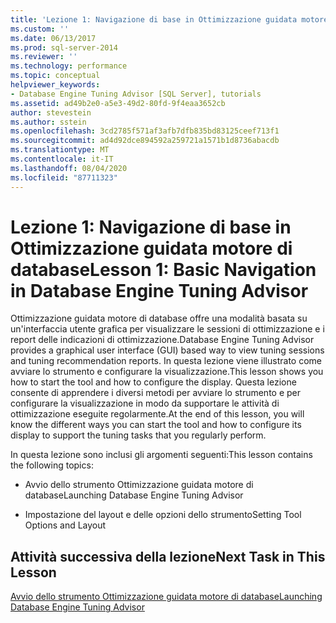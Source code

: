 ```yaml
---
title: 'Lezione 1: Navigazione di base in Ottimizzazione guidata motore di database | Microsoft Docs'
ms.custom: ''
ms.date: 06/13/2017
ms.prod: sql-server-2014
ms.reviewer: ''
ms.technology: performance
ms.topic: conceptual
helpviewer_keywords:
- Database Engine Tuning Advisor [SQL Server], tutorials
ms.assetid: ad49b2e0-a5e3-49d2-80fd-9f4eaa3652cb
author: stevestein
ms.author: sstein
ms.openlocfilehash: 3cd2785f571af3afb7dfb835bd83125ceef713f1
ms.sourcegitcommit: ad4d92dce894592a259721a1571b1d8736abacdb
ms.translationtype: MT
ms.contentlocale: it-IT
ms.lasthandoff: 08/04/2020
ms.locfileid: "87711323"
---
```

# <a name="lesson-1-basic-navigation-in-database-engine-tuning-advisor"></a><span data-ttu-id="4734a-102">Lezione 1: Navigazione di base in Ottimizzazione guidata motore di database</span><span class="sxs-lookup"><span data-stu-id="4734a-102">Lesson 1: Basic Navigation in Database Engine Tuning Advisor</span></span>
  <span data-ttu-id="4734a-103">Ottimizzazione guidata motore di database offre una modalità basata su un'interfaccia utente grafica per visualizzare le sessioni di ottimizzazione e i report delle indicazioni di ottimizzazione.</span><span class="sxs-lookup"><span data-stu-id="4734a-103">Database Engine Tuning Advisor provides a graphical user interface (GUI) based way to view tuning sessions and tuning recommendation reports.</span></span> <span data-ttu-id="4734a-104">In questa lezione viene illustrato come avviare lo strumento e configurare la visualizzazione.</span><span class="sxs-lookup"><span data-stu-id="4734a-104">This lesson shows you how to start the tool and how to configure the display.</span></span> <span data-ttu-id="4734a-105">Questa lezione consente di apprendere i diversi metodi per avviare lo strumento e per configurare la visualizzazione in modo da supportare le attività di ottimizzazione eseguite regolarmente.</span><span class="sxs-lookup"><span data-stu-id="4734a-105">At the end of this lesson, you will know the different ways you can start the tool and how to configure its display to support the tuning tasks that you regularly perform.</span></span>  
  
 <span data-ttu-id="4734a-106">In questa lezione sono inclusi gli argomenti seguenti:</span><span class="sxs-lookup"><span data-stu-id="4734a-106">This lesson contains the following topics:</span></span>  
  
-   <span data-ttu-id="4734a-107">Avvio dello strumento Ottimizzazione guidata motore di database</span><span class="sxs-lookup"><span data-stu-id="4734a-107">Launching Database Engine Tuning Advisor</span></span>  
  
-   <span data-ttu-id="4734a-108">Impostazione del layout e delle opzioni dello strumento</span><span class="sxs-lookup"><span data-stu-id="4734a-108">Setting Tool Options and Layout</span></span>  
  
## <a name="next-task-in-this-lesson"></a><span data-ttu-id="4734a-109">Attività successiva della lezione</span><span class="sxs-lookup"><span data-stu-id="4734a-109">Next Task in This Lesson</span></span>  
 [<span data-ttu-id="4734a-110">Avvio dello strumento Ottimizzazione guidata motore di database</span><span class="sxs-lookup"><span data-stu-id="4734a-110">Launching Database Engine Tuning Advisor</span></span>](../../relational-databases/performance/database-engine-tuning-advisor.md)  
  
  
